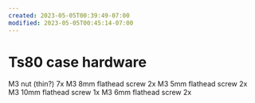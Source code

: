 ```yaml
---
created: 2023-05-05T00:39:49-07:00
modified: 2023-05-05T00:45:14-07:00
---
```


# Ts80 case hardware

M3 nut (thin?) 7x
M3 8mm flathead screw 2x
M3 5mm flathead screw 2x
M3 10mm flathead screw 1x
M3 6mm flathead screw 2x
